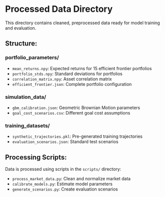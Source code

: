 # Processed Data Directory

This directory contains cleaned, preprocessed data ready for model training and evaluation.

## Structure:

### portfolio_parameters/
- `mean_returns.npy`: Expected returns for 15 efficient frontier portfolios
- `portfolio_stds.npy`: Standard deviations for portfolios
- `correlation_matrix.npy`: Asset correlation matrix
- `efficient_frontier.json`: Complete portfolio configuration

### simulation_data/
- `gbm_calibration.json`: Geometric Brownian Motion parameters
- `goal_cost_scenarios.csv`: Different goal cost assumptions

### training_datasets/
- `synthetic_trajectories.pkl`: Pre-generated training trajectories
- `evaluation_scenarios.json`: Standard test scenarios

## Processing Scripts:
Data is processed using scripts in the `scripts/` directory:
- `process_market_data.py`: Clean and normalize market data
- `calibrate_models.py`: Estimate model parameters
- `generate_scenarios.py`: Create evaluation scenarios

